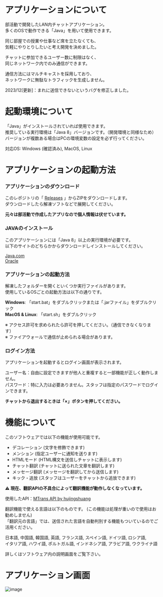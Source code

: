# アプリケーションについて
部活動で開発したLAN内チャットアプリケーション。    
多くのOSで動作できる「Java」を用いて使用できます。  
  
同じ部屋での授業や仕事など席を立たなくても、  
気軽にやりとりしたいと考え開発を決めました。  
  
チャットに参加できるユーザー数に制限はなく、  
同じネットワーク内でのみ通信ができます。  

通信方法にはマルチキャストを採用しており、  
ネットワークに無駄なトラフィックを生成しません。   

2023/12[更新]：まれに送信できないというバグを修正しました。

# 起動環境について
「Java」がインストールされていれば使用できます。  
推奨している実行環境は「Java 8」バージョンです。（開発環境と同様なため）  
バージョンが複数ある場合はPCの環境変数の設定を必ず行ってください。  

対応OS: Windows (確認済み), MacOS, Linux
# アプリケーションの起動方法
### アプリケーションのダウンロード
このレポジトリの「 [Releases](https://github.com/KIKU-CORD/Greeting/releases/tag/Greeting) 」からZIPをダウンロードします。  
ダウンロードしたら解凍ソフトなどで展開してください。  

**元々は部活動で作成したアプリなので個人情報は伏せています。**  
### JAVAのインストール
このアプリケーションには「Java 8」以上の実行環境が必要です。  
以下のサイトのどちらかからダウンロードしインストールしてください。  
  
[Java.com](https://www.java.com/en/download/)  
[Oracle](https://www.oracle.com/jp/java/technologies/downloads/#java8)  
### アプリケーションの起動方法
解凍したフォルダーを開くといくつか実行ファイルがあります。  
使用しているOSごとの起動方法は以下の通りです。  
  
**Windows**: 「start.bat」をダブルクリックまたは「.jarファイル」をダブルクリック  
**MacOS & Linux**: 「start.sh」をダブルクリック  

※ アクセス許可を求められたら許可を押してください。（通信できなくなります）  
※ ファイアウォールで通信が止められる場合があります。  
### ログイン方法
アプリケーションを起動するとログイン画面が表示されます。  

ユーザー名：自由に設定できますが他人と重複すると一部機能が正しく動作しません。  
パスワード：特に入力は必要ありません。スタッフは指定のパスワードでログインできます。  

**チャットから退出するときは「×」ボタンを押してください。**  
# 機能について
このソフトウェアでは以下の機能が使用可能です。

- デコレーション (文字を修飾できます)
- メンション (指定ユーザーに通知を送ります)
- HTMLモード (HTML構文を送信しチャットに表示します)
- チャット翻訳 (チャットに送られた文章を翻訳します)
- メッセージ翻訳 (メッセージを翻訳してから送信します)
- キック・追放 (スタッフはユーザーをチャットから追放できます)

**⚠ 現在、翻訳APIの不具合によって翻訳機能が動作しなくなっています。**   

使用したAPI：[MTrans API by hujingshuang](https://github.com/hujingshuang/MTrans)  
  
翻訳機能で使える言語は以下のものです。 (この機能は処理が重いので使用はお勧めしません)  
「翻訳元の言語」では、送信された言語を自動判別する機能もついているのでご活用ください。  

日本語, 中国語, 韓国語, 英語, フランス語, スペイン語, ドイツ語, ロシア語,  
イタリア語, ハワイ語, ポルトガル語, インドネシア語, アラビア語, ウクライナ語

詳しくはソフトウェア内の説明画面をご覧下さい。
# アプリケーション画面
![image](https://user-images.githubusercontent.com/109849033/180603413-d9260584-eb67-436d-a648-d3eca091d1da.png)

